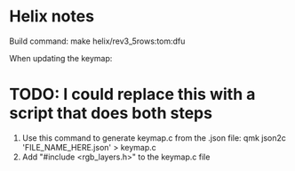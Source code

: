 # Helix notes

Build command:
make helix/rev3_5rows:tom:dfu

When updating the keymap:
# TODO: I could replace this with a script that does both steps
1. Use this command to generate keymap.c from the .json
 file:
qmk json2c 'FILE_NAME_HERE.json' > keymap.c
2. Add "#include <rgb_layers.h>" to the keymap.c file
